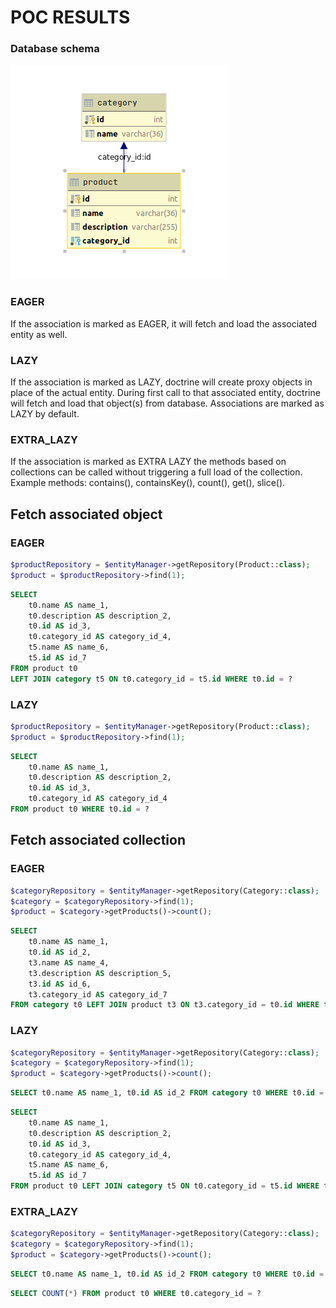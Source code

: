 # POC RESULTS

### Database schema
![Database](database.png "Database")

### EAGER
If the association is marked as EAGER, it will fetch and load the associated entity as well.

### LAZY
If the association is marked as LAZY, doctrine will create proxy objects in place of the actual entity.
During first call to that associated entity, doctrine will fetch and load that object(s) from database.
Associations are marked as LAZY by default.

### EXTRA_LAZY
If the association is marked as EXTRA LAZY the methods based on collections can be called without triggering a full load of the collection.
Example methods: contains(), containsKey(), count(), get(), slice().

## Fetch associated object

### EAGER
```php
$productRepository = $entityManager->getRepository(Product::class);
$product = $productRepository->find(1);
```

```sql
SELECT
    t0.name AS name_1,
    t0.description AS description_2,
    t0.id AS id_3,
    t0.category_id AS category_id_4,
    t5.name AS name_6,
    t5.id AS id_7
FROM product t0
LEFT JOIN category t5 ON t0.category_id = t5.id WHERE t0.id = ?
```

### LAZY
```php
$productRepository = $entityManager->getRepository(Product::class);
$product = $productRepository->find(1);
```

```sql
SELECT
    t0.name AS name_1,
    t0.description AS description_2,
    t0.id AS id_3,
    t0.category_id AS category_id_4
FROM product t0 WHERE t0.id = ?
```

## Fetch associated collection

### EAGER
```php
$categoryRepository = $entityManager->getRepository(Category::class);
$category = $categoryRepository->find(1);
$product = $category->getProducts()->count();
```

```sql
SELECT
    t0.name AS name_1,
    t0.id AS id_2,
    t3.name AS name_4,
    t3.description AS description_5,
    t3.id AS id_6,
    t3.category_id AS category_id_7
FROM category t0 LEFT JOIN product t3 ON t3.category_id = t0.id WHERE t0.id = ?
```

### LAZY
```php
$categoryRepository = $entityManager->getRepository(Category::class);
$category = $categoryRepository->find(1);
$product = $category->getProducts()->count();
```

```sql
SELECT t0.name AS name_1, t0.id AS id_2 FROM category t0 WHERE t0.id = ?
```
```sql
SELECT
    t0.name AS name_1,
    t0.description AS description_2,
    t0.id AS id_3,
    t0.category_id AS category_id_4,
    t5.name AS name_6,
    t5.id AS id_7
FROM product t0 LEFT JOIN category t5 ON t0.category_id = t5.id WHERE t0.category_id = ?
```

### EXTRA_LAZY
```php
$categoryRepository = $entityManager->getRepository(Category::class);
$category = $categoryRepository->find(1);
$product = $category->getProducts()->count();
```

```sql
SELECT t0.name AS name_1, t0.id AS id_2 FROM category t0 WHERE t0.id = ?
```
```sql
SELECT COUNT(*) FROM product t0 WHERE t0.category_id = ?
```
